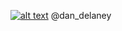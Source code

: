 
[![alt text][1.1]](http://twitter.com/dan_delaney) @dan_delaney

[1.1]: http://i.imgur.com/tXSoThF.png (twitter icon)
